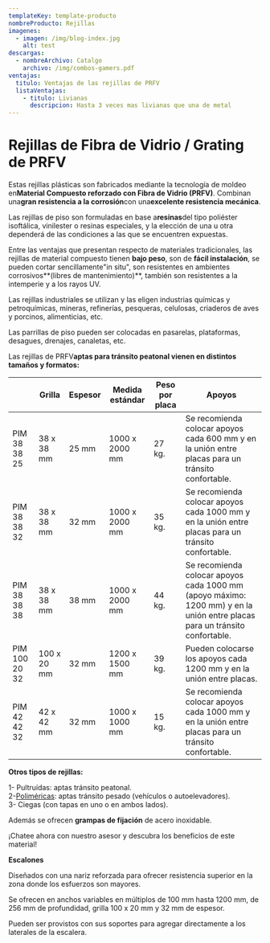 ```yaml
---
templateKey: template-producto
nombreProducto: Rejillas
imagenes:
  - imagen: /img/blog-index.jpg
    alt: test
descargas:
  - nombreArchivo: Catalgo
    archivo: /img/combos-gamers.pdf
ventajas:
  titulo: Ventajas de las rejillas de PRFV
  listaVentajas:
    - titulo: Livianas
      descripcion: Hasta 3 veces mas livianas que una de metal
---
```

# **Rejillas de Fibra de Vidrio / Grating de PRFV**

Estas rejillas plásticas son fabricados mediante la tecnología de moldeo en**Material Compuesto reforzado con Fibra de Vidrio (PRFV)**. Combinan una**gran resistencia a la corrosión**con una**excelente resistencia mecánica**.

Las rejillas de piso son formuladas en base a**resinas**del tipo poliéster isoftálica, vinilester o resinas especiales, y la elección de una u otra dependerá de las condiciones a las que se encuentren expuestas.

Entre las ventajas que presentan respecto de materiales tradicionales, las rejillas de material compuesto tienen **bajo peso**, son de **fácil instalación**, se pueden cortar sencillamente"in situ", son resistentes en ambientes corrosivos**(libres de mantenimiento)**, también son resistentes a la intemperie y a los rayos UV.

Las rejillas industriales se utilizan y las eligen industrias químicas y petroquímicas, mineras, refinerías, pesqueras, celulosas, criaderos de aves y porcinos, alimenticias, etc.



Las parrillas de piso pueden ser colocadas en pasarelas, plataformas, desagues, drenajes, canaletas, etc.

Las rejillas de PRFV**aptas para tránsito peatonal vienen en distintos tamaños y formatos:**



|               | Grilla      | Espesor | Medida estándar | Peso por placa | Apoyos                                                                                                                     |
| ------------- | ----------- | ------- | --------------- | -------------- | -------------------------------------------------------------------------------------------------------------------------- |
| PIM 38 38 25  | 38 x 38 mm  | 25 mm   | 1000 x 2000 mm  | 27 kg.         | Se recomienda colocar apoyos cada 600 mm y en la unión entre placas para un tránsito confortable.                          |
| PIM 38 38 32  | 38 x 38 mm  | 32 mm   | 1000 x 2000 mm  | 35 kg.         | Se recomienda colocar apoyos cada 1000 mm y en la unión entre placas para un tránsito confortable.                         |
| PIM 38 38 38  | 38 x 38 mm  | 38 mm   | 1000 x 2000 mm  | 44 kg.         | Se recomienda colocar apoyos cada 1000 mm (apoyo máximo: 1200 mm) y en la unión entre placas para un tránsito confortable. |
| PIM 100 20 32 | 100 x 20 mm | 32 mm   | 1200 x 1500 mm  | 39 kg.         | Pueden colocarse los apoyos cada 1200 mm y en la unión entre placas.                                                       |
| PIM 42 42 32  | 42 x 42 mm  | 32 mm   | 1000 x 1000 mm  | 15 kg.         | Se recomienda colocar apoyos cada 1000 mm y en la unión entre placas para un tránsito confortable.                         |



**Otros tipos de rejillas:**

1- Pultruídas: aptas tránsito peatonal.\
2-[Poliméricas](http://cmeargentina.com/CME-Argentina-SA/Productos/7/Sistemas-de-Drenaje): aptas tránsito pesado (vehículos o autoelevadores).\
3- Ciegas (con tapas en uno o en ambos lados).

Además se ofrecen **grampas de fijación** de acero inoxidable.

¡Chatee ahora con nuestro asesor y descubra los beneficios de este material!



**Escalones**

Diseñados con una nariz reforzada para ofrecer resistencia superior en la zona donde los esfuerzos son mayores.

Se ofrecen en anchos variables en múltiplos de 100 mm hasta 1200 mm, de 256 mm de profundidad, grilla 100 x 20 mm y 32 mm de espesor.

Pueden ser provistos con sus soportes para agregar directamente a los laterales de la escalera.